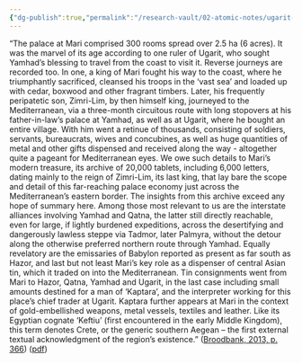 ```yaml
---
{"dg-publish":true,"permalink":"/research-vault/02-atomic-notes/ugarit-the-king-of-mari-and-ties-to-crete-and-the-egyptian-keftiu/"}
---
```


“The palace at Mari comprised 300 rooms spread over 2.5 ha (6 acres). It was the marvel of its age according to one ruler of Ugarit, who sought Yamhad’s blessing to travel from the coast to visit it. Reverse journeys are recorded too. In one, a king of Mari fought his way to the coast, where he triumphantly sacrificed, cleansed his troops in the ‘vast sea’ and loaded up with cedar, boxwood and other fragrant timbers. Later, his frequently peripatetic son, Zimri-Lim, by then himself king, journeyed to the Mediterranean, via a three-month circuitous route with long stopovers at his father-in-law’s palace at Yamhad, as well as at Ugarit, where he bought an entire village. With him went a retinue of thousands, consisting of soldiers, servants, bureaucrats, wives and concubines, as well as huge quantities of metal and other gifts dispensed and received along the way - altogether quite a pageant for Mediterranean eyes. We owe such details to Mari’s modern treasure, its archive of 20,000 tablets, including 6,000 letters, dating mainly to the reign of Zimri-Lim, its last king, that lay bare the scope and detail of this far-reaching palace economy just across the Mediterranean’s eastern border. The insights from this archive exceed any hope of summary here. Among those most relevant to us are the interstate alliances involving Yamhad and Qatna, the latter still directly reachable, even for large, if lightly burdened expeditions, across the desertifying and dangerously lawless steppe via Tadmor, later Palmyra, without the detour along the otherwise preferred northern route through Yamhad. Equally revelatory are the emissaries of Babylon reported as present as far south as Hazor, and last but not least Mari’s key role as a dispenser of central Asian tin, which it traded on into the Mediterranean. Tin consignments went from Mari to Hazor, Qatna, Yamhad and Ugarit, in the last case including small amounts destined for a man of ‘Kaptara’, and the interpreter working for this place’s chief trader at Ugarit. Kaptara further appears at Mari in the context of gold-embellished weapons, metal vessels, textiles and leather. Like its Egyptian cognate ‘Keftiu’ (first encountered in the early Middle Kingdom), this term denotes Crete, or the generic southern Aegean – the first external textual acknowledgment of the region’s existence.” ([Broodbank, 2013, p. 366](zotero://select/library/items/IR54JIQG)) ([pdf](zotero://open-pdf/library/items/85K7BT2G?page=342&annotation=UM254W9C))